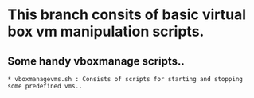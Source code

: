 # This branch consits of basic virtual box vm manipulation scripts.

## Some handy vboxmanage scripts..

	* vboxmanagevms.sh : Consists of scripts for starting and stopping some predefined vms..

